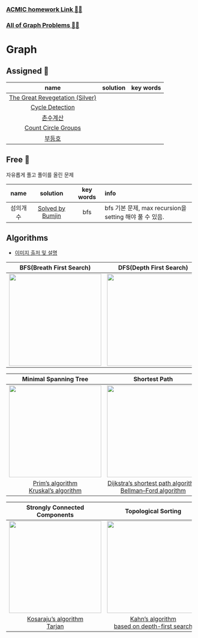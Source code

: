 ### [ACMIC homework Link 👨‍💻](https://www.acmicpc.net/group/practice/9719/2)
### [All of Graph Problems 👩‍💻](https://www.acmicpc.net/problemset?sort=ac_desc&algo=7)

# Graph
## Assigned 📌

|name|solution|key words|
|:-:|:-:|:-:|
|[The Great Revegetation (Silver)](https://www.acmicpc.net/problem/17038)|||
|[Cycle Detection](https://www.acmicpc.net/problem/7097)|||
|[촌수계산](https://www.acmicpc.net/problem/2644)|||
|[Count Circle Groups](https://www.acmicpc.net/problem/10216)|||
|[부등호](https://www.acmicpc.net/problem/2529)|||

## Free 🤗

자유롭게 풀고 풀이를 올린 문제

|name|solution|key words|info|
|:-:|:-:|:-:|:--|
|섬의개수|[Solved by Bumjin](problems/섬의개수)|bfs |bfs 기본 문제, max recursion을 setting 해야 풀 수 있음. |

## Algorithms 

* [이미지 출저 및 설명](https://towardsdatascience.com/10-graph-algorithms-visually-explained-e57faa1336f3)

|**BFS(Breath First Search)**|**DFS(Depth First Search)**|
|---|---|
|<img src="https://miro.medium.com/max/500/1*fYKrGW0IUeoS_8XtCoNaLw.gif" width=250px>|<img src="https://miro.medium.com/max/500/1*Ehes66L2dLrySl9K965Gjw.gif" width=250px>|

|**Minimal Spanning Tree**|**Shortest Path**|**Cycle Detection**|
|:-:|:-:|:-:|
|<img src="https://miro.medium.com/max/500/1*pdvKVRayHXNAyb64J2QwhA.gif" width=250px>|<img src="https://miro.medium.com/max/500/1*OUqMXd2jmLprCqWULLll8w.gif" width=250px>|<img src="https://miro.medium.com/max/500/1*ScXYdVPDFG1jP1GwiEBkWQ.gif" width=250px>|
|[Prim’s algorithm](algorithms/Prim) </br> [Kruskal’s algorithm](algorithms/Kruskal)|[Dijkstra’s shortest path algorithm](algorithms/DijkstraShortestPath)</br> [Bellman–Ford algorithm](algorithms/Bellman–Ford)|[Floyd cycle detection algorithm](algorithms/Floyd%20cycle%20detection%20algorithm)</br> [Brent’s algorithm](algorithms/Brent’s%20algorithm)|


|**Strongly Connected Components**|**Topological Sorting**|**Graph Colouring**
|:-:|:-:|:-:|
|<img src="https://miro.medium.com/max/500/1*mW2CO2dhTkvgsJK7oSrFJg.gif" width=250px>|<img src="https://miro.medium.com/max/500/1*tdDEOGGAn-L6MpdxDlaJkw.gif" width=250px>|<img src="https://miro.medium.com/max/500/1*SSSa5VrhhjNrXDdWTBGXlA.gif" width=250px>|
|[Kosaraju’s algorithm](algorithms/Kosaraju)</br>[Tarjan](algorithms/Tarjan’s%20strongly%20connected%20components)| [Kahn’s algorithm](algorithms/Kahn) </br> [based on depth-first search](algorithms/Topological_dfs)|[Algorithms using BFS or DFS](algorithms/graph_colouring_bfs_dfs) </br> [Greedy colouring](algorithms/Greedycolouring) |
